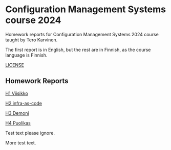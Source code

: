 # Configuration Management Systems course 2024
Homework reports for Configuration Management Systems 2024 course taught by Tero Karvinen.

The first report is in English, but the rest are in Finnish, as the course language is Finnish.

[LICENSE](LICENSE)

## Homework Reports

[H1 Viisikko](H1/H1-Viisikko.md)

[H2 infra-as-code](H2/H2-infra-as-code.md)

[H3 Demoni](H3/H3-Demoni.md)

[H4 Puolikas](H4/H4-Puolikas.md)

Test text please ignore.

More test text.
